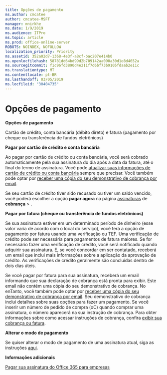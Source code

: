 ```yaml
---
title: Opções de pagamento
ms.author: cmcatee
author: cmcatee-MSFT
manager: mnirkhe
ms.date: 1/9/2019
ms.audience: ITPro
ms.topic: article
ms.prod: office-online-server
ROBOTS: NOINDEX, NOFOLLOW
localization_priority: Priority
ms.assetid: 352a02d7-1368-4e3f-a8cf-bac207e414b0
ms.openlocfilehash: 58781dd64bd99d2b709142aa090a30d1e8d4652a
ms.sourcegitcommit: f1c96fd3890d4e211f7d6bf73b9105fdaab2e11c
ms.translationtype: MT
ms.contentlocale: pt-BR
ms.lasthandoff: 03/05/2019
ms.locfileid: "30404735"
---
```

# <a name="payment-options"></a>Opções de pagamento

 **Opções de pagamento**
  
Cartão de crédito, conta bancária (débito direto) e fatura (pagamento por cheque ou transferência de fundos eletrônicos)
  
 **Pagar por cartão de crédito e conta bancária**
  
Ao pagar por cartão de crédito ou conta bancária, você será cobrado automaticamente pela sua assinatura do dia após a data da fatura, até o final do termo de assinatura. Você pode [atualizar suas informações de cartão de crédito ou conta bancária](https://docs.microsoft.com/office365/admin/subscriptions-and-billing/add-update-or-remove-credit-card-or-bank-account?view=o365-worldwide) sempre que precisar. Você também pode optar por [receber uma cópia do seu demonstrativo de cobrança por email](https://docs.microsoft.com/office365/admin/subscriptions-and-billing/pay-for-your-subscription?view=o365-worldwide#receive-a-copy-of-your-billing-statement-in-email).
  
Se seu cartão de crédito tiver sido recusado ou tiver um saldo vencido, você poderá escolher a opção **pagar agora** na página [assinaturas](https://portal.office.com/adminportal/home#/subscriptions) de **cobrança** \> . 
  
 **Pagar por fatura (cheque ou transferência de fundos eletrônicos)**
  
Se sua assinatura estiver em um determinado período de dinheiro (esse valor varia de acordo com o local do serviço), você terá a opção de pagamento por fatura usando uma verificação ou TEF. Uma verificação de crédito pode ser necessária para pagamentos de fatura maiores. Se for necessário fazer uma verificação de crédito, você será notificado quando adquirir sua assinatura. E, se você concordar em ser contatado, receberá um email que inclui mais informações sobre a aplicação da aprovação de crédito. As verificações de crédito geralmente são concluídas dentro de dois dias úteis.
  
Se você pagar por fatura para sua assinatura, receberá um email informando que sua declaração de cobrança está pronta para exibir. Este email não contém uma cópia do seu demonstrativo de cobrança. No enTanto, você também pode optar por [receber uma cópia do seu demonstrativo de cobrança por email](https://docs.microsoft.com/office365/admin/subscriptions-and-billing/pay-for-your-subscription?view=o365-worldwide#receive-a-copy-of-your-billing-statement-in-email). Seu demonstrativo de cobrança inclui detalhes sobre suas opções para fazer um pagamento. Se você inserir um número de pedido de compra (oC) quando comprar uma assinatura, o número aparecerá na sua instrução de cobrança. Para obter informações sobre como acessar instruções de cobrança, confira [exibir sua cobrança ou fatura](https://docs.microsoft.com/office365/admin/subscriptions-and-billing/view-your-bill-or-invoice?view=o365-worldwide).
  
 **Alterar o modo de pagamento**
  
Se quiser alterar o modo de pagamento de uma assinatura atual, siga as instruções [aqui](https://docs.microsoft.com/office365/admin/subscriptions-and-billing/change-payment-method?view=o365-worldwide).
  
 **Informações adicionais**
  
[Pagar sua assinatura do Office 365 para empresas](https://docs.microsoft.com/office365/admin/subscriptions-and-billing/pay-for-your-subscription?view=o365-worldwide)
  

